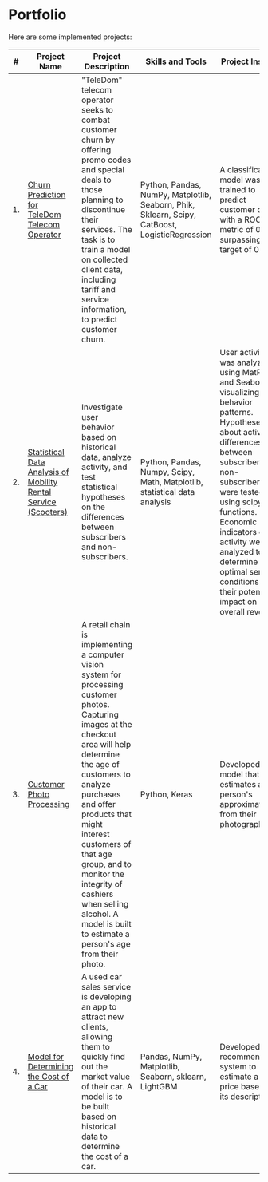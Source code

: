 # Portfolio

Here are some implemented projects:

| #    | Project Name | Project Description | Skills and Tools | Project Insights |
|------|--------------|---------------------|------------------|------------------|
| 1.   | [Churn Prediction for TeleDom Telecom Operator](https://github.com/Marinatsv07/Portfolio/tree/main/Classification_of%20_TeleDom%20churn) | "TeleDom" telecom operator seeks to combat customer churn by offering promo codes and special deals to those planning to discontinue their services. The task is to train a model on collected client data, including tariff and service information, to predict customer churn. | Python, Pandas, NumPy, Matplotlib, Seaborn, Phik, Sklearn, Scipy, CatBoost, LogisticRegression | A classification model was trained to predict customer churn with a ROC_AUC metric of 0.93, surpassing the target of 0.85. |
| 2.   | [Statistical Data Analysis of Mobility Rental Service (Scooters)](https://github.com/Marinatsv07/Portfolio/tree/main/Statistical_analysis_of_renting_service) | Investigate user behavior based on historical data, analyze activity, and test statistical hypotheses on the differences between subscribers and non-subscribers. | Python, Pandas, Numpy, Scipy, Math, Matplotlib, statistical data analysis | User activity was analyzed using MatPlotLib and Seaborn for visualizing behavior patterns. Hypotheses about activity differences between subscribers and non-subscribers were tested using scipy.stats functions. Economic indicators of activity were analyzed to determine optimal service conditions and their potential impact on overall revenue. |
| 3.   | [Customer Photo Processing](https://github.com/Marinatsv07/Portfolio/tree/main/Processing_client_photos) | A retail chain is implementing a computer vision system for processing customer photos. Capturing images at the checkout area will help determine the age of customers to analyze purchases and offer products that might interest customers of that age group, and to monitor the integrity of cashiers when selling alcohol. A model is built to estimate a person's age from their photo. | Python, Keras | Developed a model that estimates a person's approximate age from their photograph. |
| 4.   | [Model for Determining the Cost of a Car](https://github.com/Marinatsv07/Portfolio/tree/main/Reccomendation_system_of_car_price) | A used car sales service is developing an app to attract new clients, allowing them to quickly find out the market value of their car. A model is to be built based on historical data to determine the cost of a car. | Pandas, NumPy, Matplotlib, Seaborn, sklearn, LightGBM | Developed a recommendation system to estimate a car's price based on its description. |







